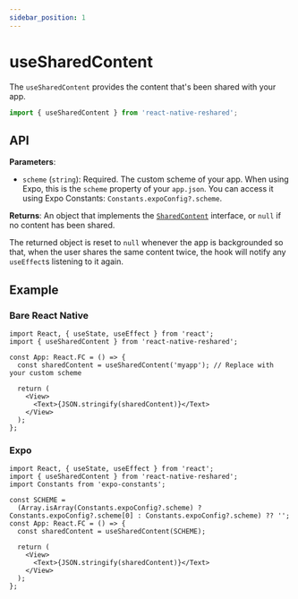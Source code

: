 ```yaml
---
sidebar_position: 1
---
```


# useSharedContent

The `useSharedContent` provides the content that's been shared with your app.

```ts
import { useSharedContent } from 'react-native-reshared';
```

## API

**Parameters**:

- `scheme` (`string`): Required. The custom scheme of your app. When using Expo, this is the `scheme` property of your `app.json`. You can access it using Expo Constants: `Constants.expoConfig?.scheme`.

**Returns**: An object that implements the [`SharedContent`](../interfaces/SharedContent) interface, or `null` if no content has been shared.

The returned object is reset to `null` whenever the app is backgrounded so that, when the user shares the same content twice, the hook will notify any `useEffect`s listening to it again.

## Example

### Bare React Native

```tsx
import React, { useState, useEffect } from 'react';
import { useSharedContent } from 'react-native-reshared';

const App: React.FC = () => {
  const sharedContent = useSharedContent('myapp'); // Replace with your custom scheme

  return (
    <View>
      <Text>{JSON.stringify(sharedContent)}</Text>
    </View>
  );
};
```

### Expo

```tsx
import React, { useState, useEffect } from 'react';
import { useSharedContent } from 'react-native-reshared';
import Constants from 'expo-constants';

const SCHEME =
  (Array.isArray(Constants.expoConfig?.scheme) ? Constants.expoConfig?.scheme[0] : Constants.expoConfig?.scheme) ?? '';
const App: React.FC = () => {
  const sharedContent = useSharedContent(SCHEME);

  return (
    <View>
      <Text>{JSON.stringify(sharedContent)}</Text>
    </View>
  );
};
```
